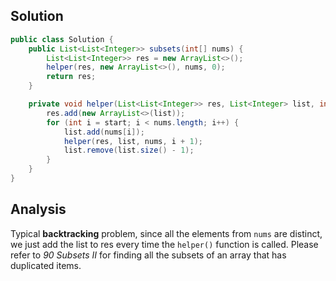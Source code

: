 ## Solution 
```java
public class Solution {
    public List<List<Integer>> subsets(int[] nums) {
        List<List<Integer>> res = new ArrayList<>();
        helper(res, new ArrayList<>(), nums, 0);
        return res;
    }

    private void helper(List<List<Integer>> res, List<Integer> list, int[] nums, int start) {
        res.add(new ArrayList<>(list));
        for (int i = start; i < nums.length; i++) {
            list.add(nums[i]);
            helper(res, list, nums, i + 1);
            list.remove(list.size() - 1);
        }
    }
}
```

## Analysis 
Typical **backtracking** problem, since all the elements from `nums` are distinct, we just add the list to res every time the `helper()` function is called. Please refer to *90 Subsets II* for finding all the subsets of an array that has duplicated items.